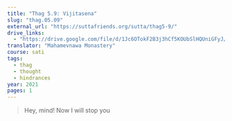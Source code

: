 ```yaml
---
title: "Thag 5.9: Vijitasena"
slug: "thag.05.09"
external_url: "https://suttafriends.org/sutta/thag5-9/"
drive_links:
  - "https://drive.google.com/file/d/1Jc6OTokF2B3j3hCf5KOUbSlHQUniGFyJ/view?usp=drivesdk"
translator: "Mahamevnawa Monastery"
course: sati
tags:
  - thag
  - thought
  - hindrances
year: 2021
pages: 1
---
```


> Hey, mind! Now I will stop you

